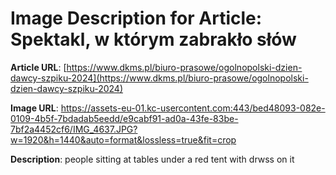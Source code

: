 # Image Description for Article: Spektakl, w którym zabrakło słów
**Article URL**: [https://www.dkms.pl/biuro-prasowe/ogolnopolski-dzien-dawcy-szpiku-2024](https://www.dkms.pl/biuro-prasowe/ogolnopolski-dzien-dawcy-szpiku-2024)

**Image URL**: https://assets-eu-01.kc-usercontent.com:443/bed48093-082e-0109-4b5f-7bdadab5eedd/e9cabf91-ad0a-43fe-83be-7bf2a4452cf6/IMG_4637.JPG?w=1920&h=1440&auto=format&lossless=true&fit=crop

**Description**: people sitting at tables under a red tent with drwss on it
